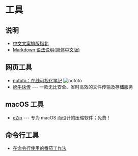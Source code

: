 工具
===

## 说明

- [中文文案排版指北](https://github.com/mzlogin/chinese-copywriting-guidelines)
- [Markdown 语法说明(简体中文版)](https://www.appinn.com/markdown/#list)

## 网页工具

- [nototo：在线可视化笔记](https://www.nototo.app/) ![nototo](./images/nototo.png)
- [奶牛快传](https://cowtransfer.com/) --- 一款无比安全、省时高效的文件传输及存储服务

## macOS 工具

- [eZip](https://ezip.awehunt.com/) --- 专为 macOS 而设计的压缩软件；免费！

## 命令行工具

- [在命令行使用的番茄工作法](https://github.com/coolcode/tomato-clock)

